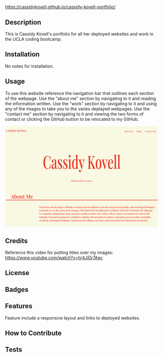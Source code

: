 # <cassidy-kovell-portfolio>

https://cassidykovell.github.io/cassidy-kovell-portfolio/

## Description

This is Cassidy Kovell's portfolio for all her deployed websites and work in the UCLA coding bootcamp.

## Installation
No notes for installation.

## Usage
To use this website reference the navigation bar that outlines each section of the webpage. Use the "about me" section by navigating to it and reading the information written. Use the "work" section by navigating to it and using any of the images to take you to the varies deplayed webpages. Use the "contact me" section by navigating to it and viewing the two forms of contact or clicking the GitHub button to be relocated to my GitHub.

![alttext](assets/deployed-website.png)
## Credits
Reference this video for putting titles over my images: https://www.youtube.com/watch?v=hr4JiDr7Aec

## License

## Badges

## Features
Feature include a responsive layout and links to deployed websites.

## How to Contribute

## Tests
